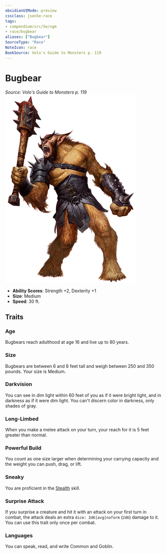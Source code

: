 ```yaml
---
obsidianUIMode: preview
cssclass: json5e-race
tags:
- compendium/src/5e/vgm
- race/bugbear
aliases: ["Bugbear"]
SourceType: "Race"
NoteIcon: race
BookSource: Volo's Guide to Monsters p. 119
---
```

# Bugbear
*Source: Volo's Guide to Monsters p. 119*  
![](https://raw.githubusercontent.com/5etools-mirror-2/5etools-img/main/races/VGM/Bugbear.webp#right)  

- **Ability Scores**: Strength +2, Dexterity +1
- **Size**: Medium
- **Speed**: 30 ft.

## Traits

### Age

Bugbears reach adulthood at age 16 and live up to 80 years.

### Size

Bugbears are between 6 and 8 feet tall and weigh between 250 and 350 pounds. Your size is Medium.

### Darkvision

You can see in dim light within 60 feet of you as if it were bright light, and in darkness as if it were dim light. You can't discern color in darkness, only shades of gray.

### Long-Limbed

When you make a melee attack on your turn, your reach for it is 5 feet greater than normal.

### Powerful Build

You count as one size larger when determining your carrying capacity and the weight you can push, drag, or lift.

### Sneaky

You are proficient in the [Stealth](/3-Mechanics/CLI/rules/skills.md#Stealth) skill.

### Surprise Attack

If you surprise a creature and hit it with an attack on your first turn in combat, the attack deals an extra `dice: 2d6|avg|noform` (`2d6`) damage to it. You can use this trait only once per combat.

### Languages

You can speak, read, and write Common and Goblin.